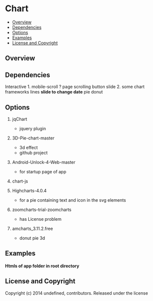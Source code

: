 # Chart

> 

* [Overview](#overview)
* [Dependencies](#dependencies)
* [Options](#options)
* [Examples](#examples)
* [License and Copyright](#license-and-copyright)


## Overview


## Dependencies
Interactive
    1. mobile-scroll ?
        page scrolling
        button slide
    2. some chart frameworks
        lines
            <b>slide to change date</b>
        pie
        donut
    


## Options
1. jqChart
    * jquery plugin
    
2. 3D-Pie-chart-master
    * 3d effect
    * github project
    
3. Android-Unlock-4-Web-master
    * for startup page of app
    
4. chart-js

5. Highcharts-4.0.4
    * for a pie containing text and icon in the svg elements
    
6. zoomcharts-trial-zoomcharts
    * has License problem
    
7. amcharts_3.11.2.free
    * donut pie 3d
    


## Examples
#### Htmls of app folder in root directory


## License and Copyright
Copyright (c) 2014 undefined, contributors.
Released under the  license
